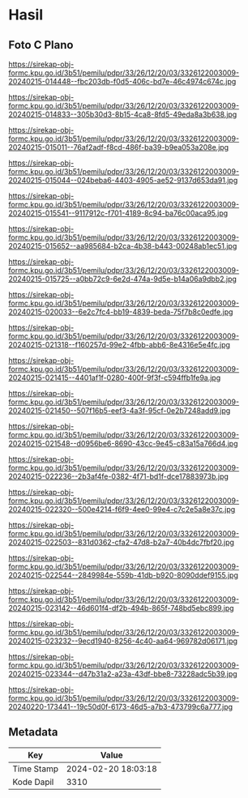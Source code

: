 # Hasil

## Foto C Plano

https://sirekap-obj-formc.kpu.go.id/3b51/pemilu/pdpr/33/26/12/20/03/3326122003009-20240215-014448--fbc203db-f0d5-406c-bd7e-46c4974c674c.jpg

https://sirekap-obj-formc.kpu.go.id/3b51/pemilu/pdpr/33/26/12/20/03/3326122003009-20240215-014833--305b30d3-8b15-4ca8-8fd5-49eda8a3b638.jpg

https://sirekap-obj-formc.kpu.go.id/3b51/pemilu/pdpr/33/26/12/20/03/3326122003009-20240215-015011--76af2adf-f8cd-486f-ba39-b9ea053a208e.jpg

https://sirekap-obj-formc.kpu.go.id/3b51/pemilu/pdpr/33/26/12/20/03/3326122003009-20240215-015044--024beba6-4403-4905-ae52-9137d653da91.jpg

https://sirekap-obj-formc.kpu.go.id/3b51/pemilu/pdpr/33/26/12/20/03/3326122003009-20240215-015541--9117912c-f701-4189-8c94-ba76c00aca95.jpg

https://sirekap-obj-formc.kpu.go.id/3b51/pemilu/pdpr/33/26/12/20/03/3326122003009-20240215-015652--aa985684-b2ca-4b38-b443-00248ab1ec51.jpg

https://sirekap-obj-formc.kpu.go.id/3b51/pemilu/pdpr/33/26/12/20/03/3326122003009-20240215-015725--a0bb72c9-6e2d-474a-9d5e-b14a06a9dbb2.jpg

https://sirekap-obj-formc.kpu.go.id/3b51/pemilu/pdpr/33/26/12/20/03/3326122003009-20240215-020033--6e2c7fc4-bb19-4839-beda-75f7b8c0edfe.jpg

https://sirekap-obj-formc.kpu.go.id/3b51/pemilu/pdpr/33/26/12/20/03/3326122003009-20240215-021318--f160257d-99e2-4fbb-abb6-8e4316e5e4fc.jpg

https://sirekap-obj-formc.kpu.go.id/3b51/pemilu/pdpr/33/26/12/20/03/3326122003009-20240215-021415--4401af1f-0280-400f-9f3f-c594ffb1fe9a.jpg

https://sirekap-obj-formc.kpu.go.id/3b51/pemilu/pdpr/33/26/12/20/03/3326122003009-20240215-021450--507f16b5-eef3-4a3f-95cf-0e2b7248add9.jpg

https://sirekap-obj-formc.kpu.go.id/3b51/pemilu/pdpr/33/26/12/20/03/3326122003009-20240215-021548--d0956be6-8690-43cc-9e45-c83a15a766d4.jpg

https://sirekap-obj-formc.kpu.go.id/3b51/pemilu/pdpr/33/26/12/20/03/3326122003009-20240215-022236--2b3af4fe-0382-4f71-bd1f-dce17883973b.jpg

https://sirekap-obj-formc.kpu.go.id/3b51/pemilu/pdpr/33/26/12/20/03/3326122003009-20240215-022320--500e4214-f6f9-4ee0-99e4-c7c2e5a8e37c.jpg

https://sirekap-obj-formc.kpu.go.id/3b51/pemilu/pdpr/33/26/12/20/03/3326122003009-20240215-022503--831d0362-cfa2-47d8-b2a7-40b4dc7fbf20.jpg

https://sirekap-obj-formc.kpu.go.id/3b51/pemilu/pdpr/33/26/12/20/03/3326122003009-20240215-022544--2849984e-559b-41db-b920-8090ddef9155.jpg

https://sirekap-obj-formc.kpu.go.id/3b51/pemilu/pdpr/33/26/12/20/03/3326122003009-20240215-023142--46d601f4-df2b-494b-865f-748bd5ebc899.jpg

https://sirekap-obj-formc.kpu.go.id/3b51/pemilu/pdpr/33/26/12/20/03/3326122003009-20240215-023232--9ecd1940-8256-4c40-aa64-969782d06171.jpg

https://sirekap-obj-formc.kpu.go.id/3b51/pemilu/pdpr/33/26/12/20/03/3326122003009-20240215-023344--d47b31a2-a23a-43df-bbe8-73228adc5b39.jpg

https://sirekap-obj-formc.kpu.go.id/3b51/pemilu/pdpr/33/26/12/20/03/3326122003009-20240220-173441--19c50d0f-6173-46d5-a7b3-473799c6a777.jpg


## Metadata

| Key        | Value               |
| ---------- | ------------------- |
| Time Stamp | 2024-02-20 18:03:18 |
| Kode Dapil | 3310                |



